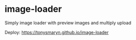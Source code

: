 # image-loader
Simply image loader with preview images and multiply upload

Deploy: https://tonysmaryn.github.io/image-loader
